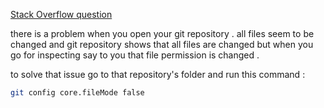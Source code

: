[Stack Overflow question](https://stackoverflow.com/questions/1580596/how-do-i-make-git-ignore-file-mode-chmod-changes)

there is a problem when you open your git repository . all files seem to be changed and git repository shows that all files are changed but when you go for inspecting say to you that file permission is changed .

to solve that issue go to that repository's folder and run this command :

```bash
git config core.fileMode false
```